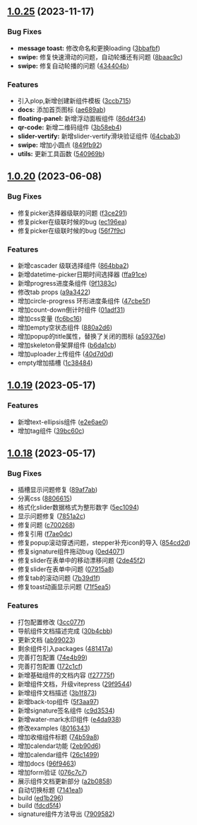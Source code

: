 ## [1.0.25](https://github.com/monsterxwx/lz-ui/compare/1.0.20...1.0.25) (2023-11-17)


### Bug Fixes

* **message toast:** 修改命名和更换loading ([3bbafbf](https://github.com/monsterxwx/lz-ui/commit/3bbafbf259a613dc08df31af297ba9f58de7d243))
* **swipe:** 修复快速滑动的问题，自动轮播还有问题 ([8baac9c](https://github.com/monsterxwx/lz-ui/commit/8baac9c5645580eb617ecd4e5eb328746ca2646d))
* **swipe:** 修复自动轮播的问题 ([434404b](https://github.com/monsterxwx/lz-ui/commit/434404b6396f9639ca64ff6148b894e7617e3c34))


### Features

* 引入plop,新增创建新组件模板 ([3ccb715](https://github.com/monsterxwx/lz-ui/commit/3ccb7152f33343ae5abb5471e783f97f9ffdc603))
* **docs:** 添加首页图标 ([ae689ab](https://github.com/monsterxwx/lz-ui/commit/ae689ab8b6407efe5b0d83d0eda8c8dd22f61a62))
* **floating-panel:** 新增浮动面板组件 ([86d4f34](https://github.com/monsterxwx/lz-ui/commit/86d4f34617b929bc44541e5a669b614ffeb3e271))
* **qr-code:** 新增二维码组件 ([3b58eb4](https://github.com/monsterxwx/lz-ui/commit/3b58eb49ffff035fdae3817b9cacf87923fddb91))
* **slider-vertify:** 新增slider-vertify滑块验证组件 ([64cbab3](https://github.com/monsterxwx/lz-ui/commit/64cbab3bda1b7958027dc08c4fefd5b8e46435c8))
* **swipe:** 增加小圆点 ([849fb92](https://github.com/monsterxwx/lz-ui/commit/849fb927453e9cce43013d3347e7273e0b3db024))
* **utils:** 更新工具函数 ([540969b](https://github.com/monsterxwx/lz-ui/commit/540969b9e8a4f84747f6e03f5e3de9d9851fbb5d))



## [1.0.20](https://github.com/monsterxwx/lz-ui/compare/1.0.19...1.0.20) (2023-06-08)


### Bug Fixes

* 修复picker选择器级联的问题 ([f3ce291](https://github.com/monsterxwx/lz-ui/commit/f3ce2918389b5d26a11bcad7c39fbd9cafaba30e))
* 修复picker在级联时候的bug ([ec196ea](https://github.com/monsterxwx/lz-ui/commit/ec196ea668aa773cdf5965f8107e4c6973e50724))
* 修复picker在级联时候的bug ([56f7f9c](https://github.com/monsterxwx/lz-ui/commit/56f7f9c838be2d144e9d11f04c9242eef085e495))


### Features

* 新增cascader 级联选择组件 ([864bba2](https://github.com/monsterxwx/lz-ui/commit/864bba27ae77835ba2bda0e0bb0ac11727fe4da7))
* 新增datetime-picker日期时间选择器 ([ffa91ce](https://github.com/monsterxwx/lz-ui/commit/ffa91ceb2586039deaf3369f92bafca3b1b9883e))
* 新增progress进度条组件 ([9f1383c](https://github.com/monsterxwx/lz-ui/commit/9f1383c64a58265281078827b9109b3eecd68da4))
* 修改tab props ([a9a3422](https://github.com/monsterxwx/lz-ui/commit/a9a3422debc41af95084ddd2ba62c69f5122ce91))
* 增加circle-progress 环形进度条组件 ([47cbe5f](https://github.com/monsterxwx/lz-ui/commit/47cbe5f4e5191fcc44a91ad23ef5282081d2d9e8))
* 增加count-down倒计时组件 ([01adf31](https://github.com/monsterxwx/lz-ui/commit/01adf31ffc1f9207d0d1ab829acf276bfd8c72b8))
* 增加css变量 ([fc6bc16](https://github.com/monsterxwx/lz-ui/commit/fc6bc16ee74c18962f13a73ab708cd4e04a1b68e))
* 增加empty空状态组件 ([880a2d6](https://github.com/monsterxwx/lz-ui/commit/880a2d65f37f5c857b982e46e077aef3e5b7f401))
* 增加popup的title属性，替换了关闭的图标 ([a59376e](https://github.com/monsterxwx/lz-ui/commit/a59376ed832a366e25c0d408b238200f0d6ee140))
* 增加skeleton骨架屏组件 ([b6da1cb](https://github.com/monsterxwx/lz-ui/commit/b6da1cb418fb6b9f944cb0a5a14f8a12389f5ada))
* 增加uploader上传组件 ([40d7d0d](https://github.com/monsterxwx/lz-ui/commit/40d7d0df0e4a9a8ebf59e4b7aeacde9210b96110))
* empty增加插槽 ([1c38484](https://github.com/monsterxwx/lz-ui/commit/1c384843836719c5600da5087c5ca13091634d43))



## [1.0.19](https://github.com/monsterxwx/lz-ui/compare/1.0.18...1.0.19) (2023-05-17)


### Features

* 新增text-ellipsis组件 ([e2e6ae0](https://github.com/monsterxwx/lz-ui/commit/e2e6ae0c5867fd6aa7ee197307a8ef6a8c2b917a))
* 增加tag组件 ([39bc60c](https://github.com/monsterxwx/lz-ui/commit/39bc60ca0fb9588c0587d0b6eef6970e15bf465f))



## [1.0.18](https://github.com/monsterxwx/lz-ui/compare/96f946361bf50e40d254b6d6c63f896189c03735...1.0.18) (2023-05-17)


### Bug Fixes

* 插槽显示问题修复 ([89af7ab](https://github.com/monsterxwx/lz-ui/commit/89af7ab8d491851f1ebeaf33d5827ce4541a59c3))
* 分离css ([8806615](https://github.com/monsterxwx/lz-ui/commit/8806615760a20a404986afa647640b2cf676e4cb))
* 格式化slider数据格式为整形数字 ([5ec1094](https://github.com/monsterxwx/lz-ui/commit/5ec109478bc15567d56b576307b64b000a4b40a2))
* 显示问题修复 ([7851a2c](https://github.com/monsterxwx/lz-ui/commit/7851a2c8bda5628849e0946bda5a8d5f6f9dfc91))
* 修复问题 ([c700268](https://github.com/monsterxwx/lz-ui/commit/c7002683066d49ba05713790dd0089957d6db62c))
* 修复引用 ([f7ae0dc](https://github.com/monsterxwx/lz-ui/commit/f7ae0dc2901ace84a552dd8ef1d7e5ea27441f80))
* 修复popup滚动穿透问题，stepper补充icon的导入 ([854cd2d](https://github.com/monsterxwx/lz-ui/commit/854cd2d3048713259a03c291bba0db62cea1e9a1))
* 修复signature组件拖动bug ([0ed4071](https://github.com/monsterxwx/lz-ui/commit/0ed407110bc81d0280e7d79dd6b3cec1900b0c2c))
* 修复slider在表单中的移动漂移问题 ([2de45f2](https://github.com/monsterxwx/lz-ui/commit/2de45f22216649381d79fc17bd3044346b06eeec))
* 修复slider在表单中问题 ([07915a8](https://github.com/monsterxwx/lz-ui/commit/07915a852d29dacd9589e6f53ed12128cefb6704))
* 修复tab的滚动问题 ([7b39d1f](https://github.com/monsterxwx/lz-ui/commit/7b39d1f52dbb87203fb4b7175eeda238414d2c17))
* 修复toast动画显示问题 ([71f5ea5](https://github.com/monsterxwx/lz-ui/commit/71f5ea54d38c8164d5433e9999844798c4688327))


### Features

* 打包配置修改 ([3cc077f](https://github.com/monsterxwx/lz-ui/commit/3cc077f303044acfb57e848d60840d8fb7a4451a))
* 导航组件文档描述完成 ([30b4cbb](https://github.com/monsterxwx/lz-ui/commit/30b4cbb6fb53b65da8353de9360d69134f21fe01))
* 更新文档 ([ab99023](https://github.com/monsterxwx/lz-ui/commit/ab99023ea27ec748233b1479a1177a9fe006feb5))
* 剩余组件引入packages ([481417a](https://github.com/monsterxwx/lz-ui/commit/481417a0af092a87ded1376a8748df41238ca1e8))
* 完善打包配置 ([74e4b99](https://github.com/monsterxwx/lz-ui/commit/74e4b993c6aab647be6219fd462881e07e97b9ac))
* 完善打包配置 ([172c1cf](https://github.com/monsterxwx/lz-ui/commit/172c1cfa95e60e3344e3cbc1d736b70fbdedbd7a))
* 新增基础组件的文档内容 ([f27775f](https://github.com/monsterxwx/lz-ui/commit/f27775f595fcb81dc7ecdbb05e032460c3460cf2))
* 新增组件文档，升级vitepress ([29f9544](https://github.com/monsterxwx/lz-ui/commit/29f954470161190d2f6127b10eb3612bf9c22ece))
* 新增组件文档描述 ([3b1f873](https://github.com/monsterxwx/lz-ui/commit/3b1f8739030c919382b1699d4df1f519020e6bc7))
* 新增back-top组件 ([5f3aa97](https://github.com/monsterxwx/lz-ui/commit/5f3aa97a1407310e526aed66fb0bfc86dc11f334))
* 新增signature签名组件 ([c9d3534](https://github.com/monsterxwx/lz-ui/commit/c9d3534b3f593b84a63577ebd7c6c4116a7e9ce5))
* 新增water-mark水印组件 ([e4da938](https://github.com/monsterxwx/lz-ui/commit/e4da9382a8a02509210064f0a265f7f6eb0fc591))
* 修改examples ([8016343](https://github.com/monsterxwx/lz-ui/commit/80163430c7bac61a8e4f2413987ebead73b14c3b))
* 增加收缩组件标题 ([74b59a8](https://github.com/monsterxwx/lz-ui/commit/74b59a8d52a6c2fd1e76d3a6299fe2f5ec63de26))
* 增加calendar功能 ([2eb90d6](https://github.com/monsterxwx/lz-ui/commit/2eb90d6eb229e791f63825d9db563a86a3478825))
* 增加calendar组件 ([26c1499](https://github.com/monsterxwx/lz-ui/commit/26c149970fffddca1e51f56be965a2790e47ed86))
* 增加docs ([96f9463](https://github.com/monsterxwx/lz-ui/commit/96f946361bf50e40d254b6d6c63f896189c03735))
* 增加form验证 ([076c7c7](https://github.com/monsterxwx/lz-ui/commit/076c7c7e7b877761cea38393b80f629f4c1a4ea2))
* 展示组件文档更新部分 ([a2b0858](https://github.com/monsterxwx/lz-ui/commit/a2b0858efbf87a1f866a14d6d7add65cda720c87))
* 自动切换标题 ([7141ea1](https://github.com/monsterxwx/lz-ui/commit/7141ea1f3d1e527f08e3a3eaa033b4c6e04bc5f3))
* build ([ed1b296](https://github.com/monsterxwx/lz-ui/commit/ed1b29652bf5b9d5c35f6f76d5d105045f4e7cc1))
* build ([fdcd5f4](https://github.com/monsterxwx/lz-ui/commit/fdcd5f4047c58301e296dab5fc5af64e896656f7))
* signature组件方法导出 ([7909582](https://github.com/monsterxwx/lz-ui/commit/79095821a52e40d3ba7b7f5fb84a7335db32b62c))



